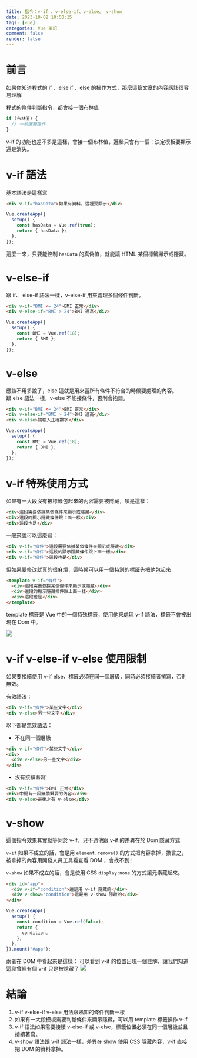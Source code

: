 ```yaml
---
title: 指令：v-if 、v-else-if、v-else、 v-show
date: 2023-10-02 10:50:15
tags: [vue]
categories: Vue 筆記
comment: false
render: false
---
```


# 前言

如果你知道程式的 if 、else if 、else 的操作方式，那麼這篇文章的內容應該很容易理解

程式的條件判斷指令，都會接一個布林值

```js
if (布林值) {
  // 一些邏輯操作
}
```

v-if 的功能也差不多是這樣，會接一個布林值，邏輯只會有一個：決定模板要顯示還是消失。

# v-if 語法

基本語法是這樣寫

```html
<div v-if="hasData">如果有資料，這裡要顯示</div>
```

```js
Vue.createApp({
  setup() {
    const hasData = Vue.ref(true);
    return { hasData };
  },
});
```

這麼一來，只要能控制 `hasData` 的真偽值，就能讓 HTML 某個標籤顯示或隱藏。

# v-else-if

跟 if、 else-if 語法一樣，v-else-if 用來處理多個條件判斷。

```html
<div v-if="BMI <= 24">BMI 正常</div>
<div v-else-if="BMI > 24">BMI 過高</div>
```

```js
Vue.createApp({
  setup() {
    const BMI = Vue.ref(18);
    return { BMI };
  },
});
```

# v-else

應該不用多說了，else 這就是用來當所有條件不符合的時候要處理的內容。  
跟 else 語法一樣，v-else 不能接條件，否則會抱錯。

```html
<div v-if="BMI <= 24">BMI 正常</div>
<div v-else-if="BMI > 24">BMI 過高</div>
<div v-else>請輸入正確數字</div>
```

```js
Vue.createApp({
  setup() {
    const BMI = Vue.ref(18);
    return { BMI };
  },
});
```

# v-if 特殊使用方式

如果有一大段沒有被標籤包起來的內容需要被隱藏，項是這樣：

```html
<div>這段需要依據某個條件來顯示或隱藏</div>
<div>這段的顯示隱藏條件跟上面一樣</div>
<div>這段也是</div>
```

一般來說可以這麼寫：

```html
<div v-if="條件">這段需要依據某個條件來顯示或隱藏</div>
<div v-if="條件">這段的顯示隱藏條件跟上面一樣</div>
<div v-if="條件">這段也是</div>
```

但如果要修改就真的很麻煩，這時候可以用一個特別的標籤先把他包起來

```html
<template v-if="條件">
  <div>這段需要依據某個條件來顯示或隱藏</div>
  <div>這段的顯示隱藏條件跟上面一樣</div>
  <div>這段也是</div>
</template>
```

template 標籤是 Vue 中的一個特殊標籤，使用他來處理 v-if 語法，標籤不會被出現在 Dom 中。

![](https://i.imgur.com/9ikpIQe.png)

# v-if v-else-if v-else 使用限制

如果要接續使用 v-if else，標籤必須在同一個層級，同時必須接續者撰寫，否則無效。

有效語法：

```html
<div v-if="條件">某些文字</div>
<div v-else>另一些文字</div>
```

以下都是無效語法：

- 不在同一個層級

```html
<div v-if="條件">某些文字</div>
<div>
  <div v-else>另一些文字</div>
</div>
```

- 沒有接續著寫

```html
<div v-if="條件">BMI 正常</div>
<div>中間有一段無關緊要的內容</div>
<div v-else>最後才有 v-else</div>
```

# v-show

這個指令效果其實就等同於 v-if，只不過他跟 v-if 的差異在於 Dom 隱藏方式

`v-if` 如果不成立的話，會是用 `element.remove()` 的方式把內容拿掉，換言之，被拿掉的內容用開發人員工具看查看 DOM ，會找不到！

`v-show` 如果不成立的話，會是使用 CSS `display:none` 的方式讓元素藏起來。


```html
<div id="app">
  <div v-if="condition">這是用 v-if 隱藏的</div>
  <div v-show="condition">這是用 v-show 隱藏的</div>
</div>
```

```js
Vue.createApp({
  setup() {
    const condition = Vue.ref(false);
    return {
      condition,
    };
  },
}).mount("#app");
```


兩者在 DOM 中看起來是這樣：
可以看到 v-if 的位置出現一個註解，讓我們知道這段曾經有個 v-if 只是被隱藏了
![](https://i.imgur.com/43Ep0UL.png)

# 結論
1. v-if v-else-if v-else 用法跟熟知的條件判斷一樣
2. 如果有一大段模板需要判斷條件來顯示隱藏，可以用 template 標籤操作  v-if
3. v-if 語法如果需要接續 v-else-if 或 v-else，標籤位置必須在同一個層級並且接續著寫。
4. v-show 語法跟 v-if 語法一樣，差異在 show 使用 CSS 隱藏內容，v-if 直接把 DOM 的資料拿掉。 